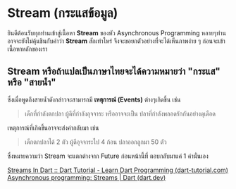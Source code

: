 # Stream (กระแสข้อมูล)
ยินดีต้อนรับทุกท่านเข้าสู่เนื้อหา **Stream** ของหัว Asynchronous Programming 
หลายๆท่านอาจจะยังไม่คุ้นชินกับคำว่า **Stream** สักเท่าไหร่
จึงจะขอยกตัวอย่างที่จะได้เห็นภาพง่าย ๆ ก่อนจะเข้าเนื้อหาหลักของเรา

## **Stream** หรือถ้าแปลเป็นภาษาไทยจะได้ความหมายว่า "กระแส" หรือ "สายน้ำ"
ซึ่งเมื่อพูดถึงสายน้ำดังกล่าวจะสามารถมี **เหตุการณ์ (Events)** ต่างๆเกิดขึ้น เช่น
>เด็กที่กำลังตกปลา ผู้ดีที่กำลังอุจจาระ หรืออาจจะเป็น ปลาที่กำลังพลอดรักกันอย่างดุเดือด

เหตุการณ์ที่เกิดขึ้นอาจจะส่งค่ากลับมา เช่น 
>เด็กตกปลาได้ 2 ตัว 
ผู้ดีอุจจาระไป 4 ก้อน 
ปลาออกลูกมา 50 ตัว

ซึ่งหมายความว่า Stream จะแตกต่างจาก Future ก่อนหน้านี้ที่ ตอบกลับมาแค่ 1 ค่านั่นเอง

[Streams In Dart :: Dart Tutorial - Learn Dart Programming (dart-tutorial.com)](https://www.dart-tutorial.com/asynchronous-programming/stream-in-dart/)
[Asynchronous programming: Streams | Dart (dart.dev)](https://dart.dev/tutorials/language/streams)
